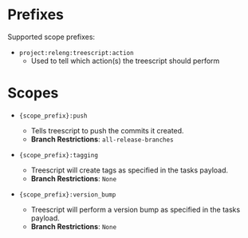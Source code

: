 # Prefixes
Supported scope prefixes:
* `project:releng:treescript:action`
  * Used to tell which action(s) the treescript should perform

# Scopes
* `{scope_prefix}:push`
  * Tells treescript to push the commits it created.
  * **Branch Restrictions**: `all-release-branches`

* `{scope_prefix}:tagging`
  * Treescript will create tags as specified in the tasks payload.
  * **Branch Restrictions**: `None`

* `{scope_prefix}:version_bump`
  * Treescript will perform a version bump as specified in the tasks payload.
  * **Branch Restrictions**: `None`
